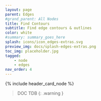 ```yaml
---
layout: page
parent: Edges
#grand_parent: All Nodes
title: Find Contours
subtitle: Find edge contours & outlines
color: white
#summary: summary_goes_here
splash: icons/icon_edges-extras.svg
preview_img: docs/splash-edges-extras.png
toc_img: placeholder.jpg
tagged: 
    - node
    - edges
nav_order: 4
---
```


{% include header_card_node %}

> DOC TDB
{: .warning }